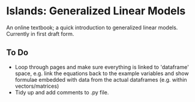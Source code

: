 # Islands: Generalized Linear Models

An online textbook; a quick introduction to generalized linear models. Currently in first draft form.

## To Do

* Loop through pages and make sure everything is linked to 'dataframe' space, e.g. link the equations back to the example variables and show formulae embedded with data from the actual dataframes (e.g. within vectors/matrices)
* Tidy up and add comments to .py file.


